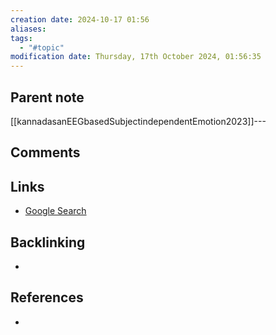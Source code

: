 ```yaml
---
creation date: 2024-10-17 01:56
aliases: 
tags:
  - "#topic"
modification date: Thursday, 17th October 2024, 01:56:35
---
```


## Parent note
[[kannadasanEEGbasedSubjectindependentEmotion2023]]---
## Comments

## Links
- [Google Search](https://www.google.com/search?q=EMG)

## Backlinking
+ 
## References
+ 